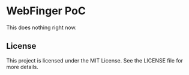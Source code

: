 # WebFinger PoC

This does nothing right now. 

## License

This project is licensed under the MIT License. See the LICENSE file for more details.